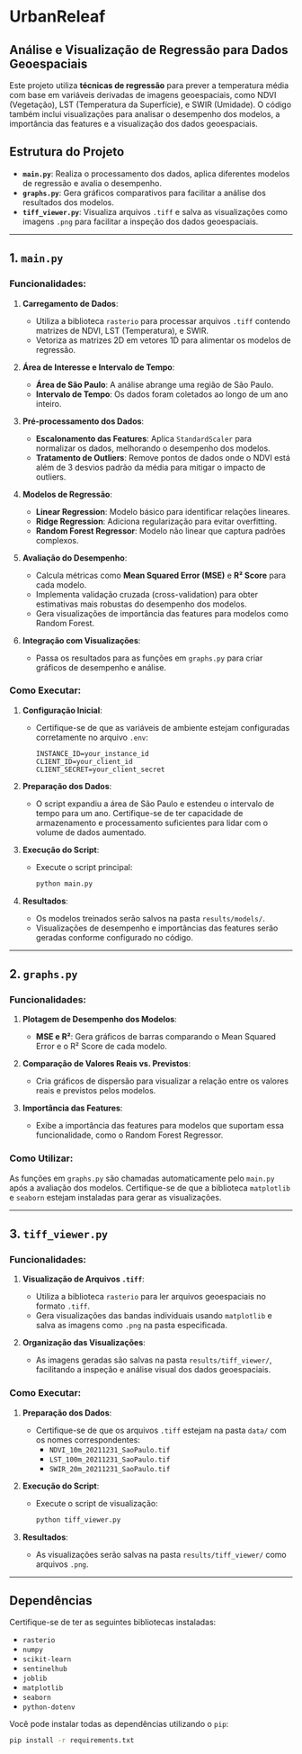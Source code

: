 # UrbanReleaf

## Análise e Visualização de Regressão para Dados Geoespaciais

Este projeto utiliza **técnicas de regressão** para prever a temperatura média com base em variáveis derivadas de imagens geoespaciais, como NDVI (Vegetação), LST (Temperatura da Superfície), e SWIR (Umidade). O código também inclui visualizações para analisar o desempenho dos modelos, a importância das features e a visualização dos dados geoespaciais.

## Estrutura do Projeto

- **`main.py`**: Realiza o processamento dos dados, aplica diferentes modelos de regressão e avalia o desempenho.
- **`graphs.py`**: Gera gráficos comparativos para facilitar a análise dos resultados dos modelos.
- **`tiff_viewer.py`**: Visualiza arquivos `.tiff` e salva as visualizações como imagens `.png` para facilitar a inspeção dos dados geoespaciais.

---

## 1. `main.py`

### Funcionalidades:
1. **Carregamento de Dados**:
   - Utiliza a biblioteca `rasterio` para processar arquivos `.tiff` contendo matrizes de NDVI, LST (Temperatura), e SWIR.
   - Vetoriza as matrizes 2D em vetores 1D para alimentar os modelos de regressão.
   
2. **Área de Interesse e Intervalo de Tempo**:
   - **Área de São Paulo**: A análise abrange uma região de São Paulo.
   - **Intervalo de Tempo**: Os dados foram coletados ao longo de um ano inteiro.

3. **Pré-processamento dos Dados**:
   - **Escalonamento das Features**: Aplica `StandardScaler` para normalizar os dados, melhorando o desempenho dos modelos.
   - **Tratamento de Outliers**: Remove pontos de dados onde o NDVI está além de 3 desvios padrão da média para mitigar o impacto de outliers.

4. **Modelos de Regressão**:
   - **Linear Regression**: Modelo básico para identificar relações lineares.
   - **Ridge Regression**: Adiciona regularização para evitar overfitting.
   - **Random Forest Regressor**: Modelo não linear que captura padrões complexos.

5. **Avaliação do Desempenho**:
   - Calcula métricas como **Mean Squared Error (MSE)** e **R² Score** para cada modelo.
   - Implementa validação cruzada (cross-validation) para obter estimativas mais robustas do desempenho dos modelos.
   - Gera visualizações de importância das features para modelos como Random Forest.

6. **Integração com Visualizações**:
   - Passa os resultados para as funções em `graphs.py` para criar gráficos de desempenho e análise.

### Como Executar:
1. **Configuração Inicial**:
   - Certifique-se de que as variáveis de ambiente estejam configuradas corretamente no arquivo `.env`:
     ```env
     INSTANCE_ID=your_instance_id
     CLIENT_ID=your_client_id
     CLIENT_SECRET=your_client_secret
     ```

2. **Preparação dos Dados**:
   - O script expandiu a área de São Paulo e estendeu o intervalo de tempo para um ano. Certifique-se de ter capacidade de armazenamento e processamento suficientes para lidar com o volume de dados aumentado.

3. **Execução do Script**:
   - Execute o script principal:
     ```bash
     python main.py
     ```

4. **Resultados**:
   - Os modelos treinados serão salvos na pasta `results/models/`.
   - Visualizações de desempenho e importâncias das features serão geradas conforme configurado no código.

---

## 2. `graphs.py`

### Funcionalidades:
1. **Plotagem de Desempenho dos Modelos**:
   - **MSE e R²**: Gera gráficos de barras comparando o Mean Squared Error e o R² Score de cada modelo.
   
2. **Comparação de Valores Reais vs. Previstos**:
   - Cria gráficos de dispersão para visualizar a relação entre os valores reais e previstos pelos modelos.
   
3. **Importância das Features**:
   - Exibe a importância das features para modelos que suportam essa funcionalidade, como o Random Forest Regressor.

### Como Utilizar:
As funções em `graphs.py` são chamadas automaticamente pelo `main.py` após a avaliação dos modelos. Certifique-se de que a biblioteca `matplotlib` e `seaborn` estejam instaladas para gerar as visualizações.

---

## 3. `tiff_viewer.py`

### Funcionalidades:
1. **Visualização de Arquivos `.tiff`**:
   - Utiliza a biblioteca `rasterio` para ler arquivos geoespaciais no formato `.tiff`.
   - Gera visualizações das bandas individuais usando `matplotlib` e salva as imagens como `.png` na pasta especificada.

2. **Organização das Visualizações**:
   - As imagens geradas são salvas na pasta `results/tiff_viewer/`, facilitando a inspeção e análise visual dos dados geoespaciais.

### Como Executar:
1. **Preparação dos Dados**:
   - Certifique-se de que os arquivos `.tiff` estejam na pasta `data/` com os nomes correspondentes:
     - `NDVI_10m_20211231_SaoPaulo.tif`
     - `LST_100m_20211231_SaoPaulo.tif`
     - `SWIR_20m_20211231_SaoPaulo.tif`
   
2. **Execução do Script**:
   - Execute o script de visualização:
     ```bash
     python tiff_viewer.py
     ```
   
3. **Resultados**:
   - As visualizações serão salvas na pasta `results/tiff_viewer/` como arquivos `.png`.

---

## Dependências

Certifique-se de ter as seguintes bibliotecas instaladas:

- `rasterio`
- `numpy`
- `scikit-learn`
- `sentinelhub`
- `joblib`
- `matplotlib`
- `seaborn`
- `python-dotenv`

Você pode instalar todas as dependências utilizando o `pip`:

```bash
pip install -r requirements.txt